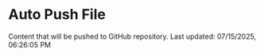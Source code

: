 # Auto Push File

Content that will be pushed to GitHub repository.
Last updated: 07/15/2025, 06:26:05 PM